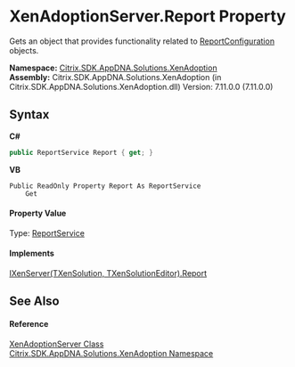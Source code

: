 # XenAdoptionServer.Report Property 
 

Gets an object that provides functionality related to <a href="6e745d8e-90b1-e375-d261-dd945315880e">ReportConfiguration</a> objects.

**Namespace:**&nbsp;<a href="2a3ca15a-daca-4e24-783c-63ca2cba5f92">Citrix.SDK.AppDNA.Solutions.XenAdoption</a><br />**Assembly:**&nbsp;Citrix.SDK.AppDNA.Solutions.XenAdoption (in Citrix.SDK.AppDNA.Solutions.XenAdoption.dll) Version: 7.11.0.0 (7.11.0.0)

## Syntax

**C#**
```csharp
public ReportService Report { get; }
```

**VB**
```vbnet
Public ReadOnly Property Report As ReportService
	Get
```


#### Property Value
Type: <a href="9e51be1a-2f54-b974-0f38-360e4e12cb6d">ReportService</a>

#### Implements
<a href="abf6c74c-83a5-20a7-28d6-d747fa526d8c">IXenServer(TXenSolution, TXenSolutionEditor).Report</a><br />

## See Also


#### Reference
<a href="649042cb-17ca-e079-9359-1a07fbb93aec">XenAdoptionServer Class</a><br /><a href="2a3ca15a-daca-4e24-783c-63ca2cba5f92">Citrix.SDK.AppDNA.Solutions.XenAdoption Namespace</a><br />